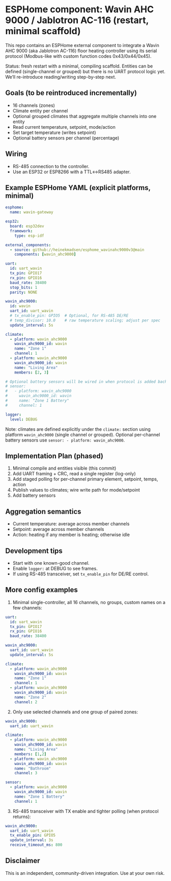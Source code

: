 # ESPHome component: Wavin AHC 9000 / Jablotron AC-116 (restart, minimal scaffold)

This repo contains an ESPHome external component to integrate a Wavin AHC 9000 (aka Jablotron AC-116) floor heating controller using its serial protocol (Modbus-like with custom function codes 0x43/0x44/0x45).

Status: fresh restart with a minimal, compiling scaffold. Entities can be defined (single-channel or grouped) but there is no UART protocol logic yet. We’ll re-introduce reading/writing step-by-step next.

## Goals (to be reintroduced incrementally)
- 16 channels (zones)
- Climate entity per channel
- Optional grouped climates that aggregate multiple channels into one entity
- Read current temperature, setpoint, mode/action
- Set target temperature (writes setpoint)
- Optional battery sensors per channel (percentage)

## Wiring
- RS-485 connection to the controller.
- Use an ESP32 or ESP8266 with a TTL↔RS485 adapter.

## Example ESPHome YAML (explicit platforms, minimal)
```yaml
esphome:
  name: wavin-gateway

esp32:
  board: esp32dev
  framework:
    type: esp-idf

external_components:
  - source: github://heinekmadsen/esphome_wavinahc9000v3@main
    components: [wavin_ahc9000]

uart:
  id: uart_wavin
  tx_pin: GPIO17
  rx_pin: GPIO16
  baud_rate: 38400
  stop_bits: 1
  parity: NONE

wavin_ahc9000:
  id: wavin
  uart_id: uart_wavin
  # tx_enable_pin: GPIO5  # Optional, for RS-485 DE/RE
  # temp_divisor: 10.0    # raw temperature scaling; adjust per spec
  update_interval: 5s

climate:
  - platform: wavin_ahc9000
    wavin_ahc9000_id: wavin
    name: "Zone 1"
    channel: 1
  - platform: wavin_ahc9000
    wavin_ahc9000_id: wavin
    name: "Living Area"
    members: [2, 3]

# Optional battery sensors will be wired in when protocol is added back
# sensor:
#   - platform: wavin_ahc9000
#     wavin_ahc9000_id: wavin
#     name: "Zone 1 Battery"
#     channel: 1

logger:
  level: DEBUG
```

Note: climates are defined explicitly under the `climate:` section using platform `wavin_ahc9000` (single channel or grouped). Optional per-channel battery sensors use `sensor: - platform: wavin_ahc9000`.

## Implementation Plan (phased)
1) Minimal compile and entities visible (this commit)
2) Add UART framing + CRC, read a single register (log-only)
3) Add staged polling for per-channel primary element, setpoint, temps, action
4) Publish values to climates; wire write path for mode/setpoint
5) Add battery sensors

## Aggregation semantics
- Current temperature: average across member channels
- Setpoint: average across member channels
- Action: heating if any member is heating; otherwise idle

## Development tips
- Start with one known-good channel.
- Enable `logger:` at DEBUG to see frames.
- If using RS-485 transceiver, set `tx_enable_pin` for DE/RE control.

## More config examples

1) Minimal single-controller, all 16 channels, no groups, custom names on a few channels:
```yaml
uart:
  id: uart_wavin
  tx_pin: GPIO17
  rx_pin: GPIO16
  baud_rate: 38400

wavin_ahc9000:
  uart_id: uart_wavin
  update_interval: 5s

climate:
  - platform: wavin_ahc9000
    wavin_ahc9000_id: wavin
    name: "Zone 1"
    channel: 1
  - platform: wavin_ahc9000
    wavin_ahc9000_id: wavin
    name: "Zone 2"
    channel: 2
```

2) Only use selected channels and one group of paired zones:
```yaml
wavin_ahc9000:
  uart_id: uart_wavin

climate:
  - platform: wavin_ahc9000
    wavin_ahc9000_id: wavin
    name: "Living Area"
    members: [1,2]
  - platform: wavin_ahc9000
    wavin_ahc9000_id: wavin
    name: "Bathroom"
    channel: 3

sensor:
  - platform: wavin_ahc9000
    wavin_ahc9000_id: wavin
    name: "Zone 1 Battery"
    channel: 1
```

3) RS-485 transceiver with TX enable and tighter polling (when protocol returns):
```yaml
wavin_ahc9000:
  uart_id: uart_wavin
  tx_enable_pin: GPIO5
  update_interval: 3s
  receive_timeout_ms: 800
```

## Disclaimer
This is an independent, community-driven integration. Use at your own risk.